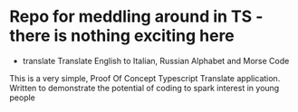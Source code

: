 # Repo for meddling around in TS - there is nothing exciting here

- translate 
Translate English to Italian, Russian Alphabet and Morse Code

This is a very simple, Proof Of Concept Typescript Translate application. Written to demonstrate the potential of coding to spark interest in young people
